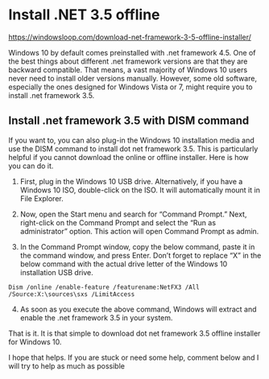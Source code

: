 # Install .NET 3.5 offline



https://windowsloop.com/download-net-framework-3-5-offline-installer/

Windows 10 by default comes preinstalled with .net framework 4.5. One of the best things about different .net framework versions are that they are backward compatible. That means, a vast majority of Windows 10 users never need to install older versions manually. However, some old software, especially the ones designed for Windows Vista or 7, might require you to install .net framework 3.5.

## Install .net framework 3.5 with DISM command

If you want to, you can also plug-in the Windows 10 installation media and use the DISM command to install dot net framework 3.5. This is particularly helpful if you cannot download the online or offline installer. Here is how you can do it.



1. First, plug in the Windows 10 USB drive. Alternatively, if you have a Windows 10 ISO, double-click on the ISO. It will automatically mount it in File Explorer.

2. Now, open the Start menu and search for “Command Prompt.” Next, right-click on the Command Prompt and select the “Run as administrator” option. This action will open Command Prompt as admin.

3. In the Command Prompt window, copy the below command, paste it in the command window, and press Enter. Don’t forget to replace “X” in the below command with the actual drive letter of the Windows 10 installation USB drive.

```
Dism /online /enable-feature /featurename:NetFX3 /All /Source:X:\sources\sxs /LimitAccess
```

4. As soon as you execute the above command, Windows will extract and enable the .net framework 3.5 in your system.

That is it. It is that simple to download dot net framework 3.5 offline installer for Windows 10.

I hope that helps. If you are stuck or need some help, comment below and I will try to help as much as possible